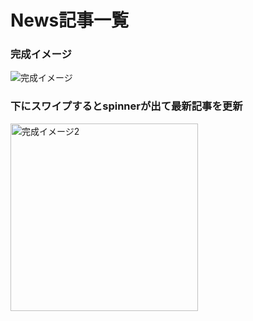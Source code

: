 # News記事一覧

### 完成イメージ

<img width="300" alt="完成イメージ" src="https://user-images.githubusercontent.com/29940583/49847273-9eaffc00-fe12-11e8-800b-004accff032d.png">


### 下にスワイプするとspinnerが出て最新記事を更新
<img width="300" alt="完成イメージ2" src="https://user-images.githubusercontent.com/29940583/49847303-c737f600-fe12-11e8-8a6c-6b11cc97da6e.png">


